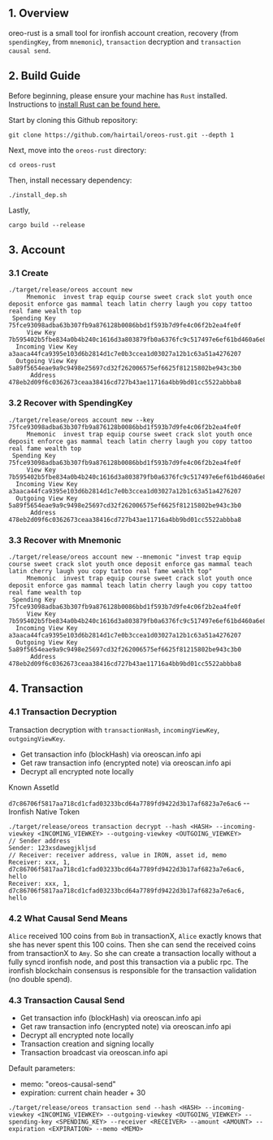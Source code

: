 ## 1. Overview

oreo-rust is a small tool for ironfish account creation, recovery (from `spendingKey`, from `mnemonic`), `transaction` decryption and `transaction causal send`.

## 2. Build Guide

Before beginning, please ensure your machine has `Rust` installed. Instructions to [install Rust can be found here.](https://www.rust-lang.org/tools/install)


Start by cloning this Github repository:
```
git clone https://github.com/hairtail/oreos-rust.git --depth 1
```

Next, move into the `oreos-rust` directory:
```
cd oreos-rust
```

Then, install necessary dependency:
```
./install_dep.sh
```

Lastly, 

```
cargo build --release
```

## 3. Account


### 3.1 Create

```
./target/release/oreos account new
     Mnemonic  invest trap equip course sweet crack slot youth once deposit enforce gas mammal teach latin cherry laugh you copy tattoo real fame wealth top
 Spending Key  75fce93098adba63b307fb9a876128b0086bbd1f593b7d9fe4c06f2b2ea4fe0f
     View Key  7b595402b5fbe834a0b4b240c1616d3a803879fb0a6376fc9c517497e6ef61bd460a6e8586ab2583080a811500d8d641f0108b1f99f54c18d7cbf32f896b60e3
  Incoming View Key  a3aaca44fca9395e103d6b2814d1c7e0b3ccea1d03027a12b1c63a51a4276207
  Outgoing View Key  5a89f5654eae9a9c9498e25697cd32f262006575ef6625f81215802be943c3b0
      Address  478eb2d09f6c0362673ceaa38416cd727b43ae11716a4bb9bd01cc5522abbba8
```

### 3.2 Recover with SpendingKey

```
./target/release/oreos account new --key 75fce93098adba63b307fb9a876128b0086bbd1f593b7d9fe4c06f2b2ea4fe0f
     Mnemonic  invest trap equip course sweet crack slot youth once deposit enforce gas mammal teach latin cherry laugh you copy tattoo real fame wealth top
 Spending Key  75fce93098adba63b307fb9a876128b0086bbd1f593b7d9fe4c06f2b2ea4fe0f
     View Key  7b595402b5fbe834a0b4b240c1616d3a803879fb0a6376fc9c517497e6ef61bd460a6e8586ab2583080a811500d8d641f0108b1f99f54c18d7cbf32f896b60e3
  Incoming View Key  a3aaca44fca9395e103d6b2814d1c7e0b3ccea1d03027a12b1c63a51a4276207
  Outgoing View Key  5a89f5654eae9a9c9498e25697cd32f262006575ef6625f81215802be943c3b0
      Address  478eb2d09f6c0362673ceaa38416cd727b43ae11716a4bb9bd01cc5522abbba8
```

### 3.3 Recover with Mnemonic

```
./target/release/oreos account new --mnemonic "invest trap equip course sweet crack slot youth once deposit enforce gas mammal teach latin cherry laugh you copy tattoo real fame wealth top"
     Mnemonic  invest trap equip course sweet crack slot youth once deposit enforce gas mammal teach latin cherry laugh you copy tattoo real fame wealth top
 Spending Key  75fce93098adba63b307fb9a876128b0086bbd1f593b7d9fe4c06f2b2ea4fe0f
     View Key  7b595402b5fbe834a0b4b240c1616d3a803879fb0a6376fc9c517497e6ef61bd460a6e8586ab2583080a811500d8d641f0108b1f99f54c18d7cbf32f896b60e3
  Incoming View Key  a3aaca44fca9395e103d6b2814d1c7e0b3ccea1d03027a12b1c63a51a4276207
  Outgoing View Key  5a89f5654eae9a9c9498e25697cd32f262006575ef6625f81215802be943c3b0
      Address  478eb2d09f6c0362673ceaa38416cd727b43ae11716a4bb9bd01cc5522abbba8
```

## 4. Transaction

### 4.1 Transaction Decryption
Transaction decryption with `transactionHash`, `incomingViewKey`, `outgoingViewKey`.
- Get transaction info (blockHash) via oreoscan.info api
- Get raw transaction info (encrypted note) via oreoscan.info api
- Decrypt all encrypted note locally

Known AssetId

`d7c86706f5817aa718cd1cfad03233bcd64a7789fd9422d3b17af6823a7e6ac6` --  Ironfish Native Token

```
./target/release/oreos transaction decrypt --hash <HASH> --incoming-viewkey <INCOMING_VIEWKEY> --outgoing-viewkey <OUTGOING_VIEWKEY>
// Sender address
Sender: 123xsdawegjkljsd
// Receiver: receiver address, value in IRON, asset id, memo
Receiver: xxx, 1, d7c86706f5817aa718cd1cfad03233bcd64a7789fd9422d3b17af6823a7e6ac6, hello
Receiver: xxx, 1, d7c86706f5817aa718cd1cfad03233bcd64a7789fd9422d3b17af6823a7e6ac6, hello
```

### 4.2 What Causal Send Means
`Alice` received 100 coins from `Bob` in transactionX, `Alice` exactly knows that she has never spent this 100 coins. Then she can send the received coins from transactionX to `Amy`. So she can create a transaction locally without a fully syncd ironfish node, and post this transaction via a public rpc. The ironfish blockchain consensus is responsible for the transaction validation (no double spend).

### 4.3 Transaction Causal Send

- Get transaction info (blockHash) via oreoscan.info api
- Get raw transaction info (encrypted note) via oreoscan.info api
- Decrypt all encrypted note locally
- Transaction creation and signing locally
- Transaction broadcast via oreoscan.info api

Default parameters:
- memo: "oreos-causal-send"
- expiration: current chain header + 30

```
./target/release/oreos transaction send --hash <HASH> --incoming-viewkey <INCOMING_VIEWKEY> --outgoing-viewkey <OUTGOING_VIEWKEY> --spending-key <SPENDING_KEY> --receiver <RECEIVER> --amount <AMOUNT> --expiration <EXPIRATION> --memo <MEMO>
```
